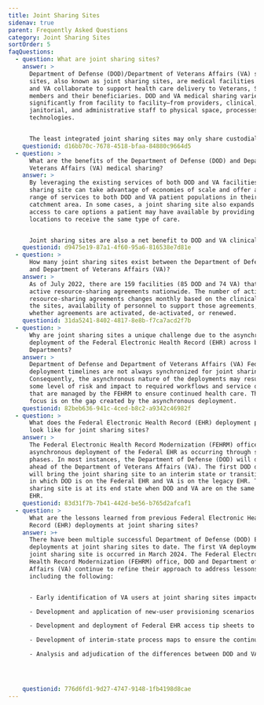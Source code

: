 ```yaml
---
title: Joint Sharing Sites
sidenav: true
parent: Frequently Asked Questions
category: Joint Sharing Sites
sortOrder: 5
faqQuestions:
  - question: What are joint sharing sites?
    answer: >
      Department of Defense (DOD)/Department of Veterans Affairs (VA) sharing
      sites, also known as joint sharing sites, are medical facilities where DOD
      and VA collaborate to support health care delivery to Veterans, Service
      members and their beneficiaries. DOD and VA medical sharing varies
      significantly from facility to facility—from providers, clinical,
      janitorial, and administrative staff to physical space, processes, and
      technologies.


      The least integrated joint sharing sites may only share custodial services or coordinate purchases of supplies, while more tightly integrated joint sharing sites embed providers in the other Department’s space, coordinate care and treatment options, and access the other Department’s electronic health record (EHR) to document care and submit clinical orders (until the Departments are using the same single, common Federal EHR). The most highly integrated joint sharing site is the Captain James A. Lovell Federal Health Care Center in North Chicago, Illinois.
    questionid: d16bb70c-7678-4518-bfaa-84880c9664d5
  - question: >
      What are the benefits of the Department of Defense (DOD) and Department of
      Veterans Affairs (VA) medical sharing?
    answer: >
      By leveraging the existing services of both DOD and VA facilities, a joint
      sharing site can take advantage of economies of scale and offer a broader
      range of services to both DOD and VA patient populations in their
      catchment area. In some cases, a joint sharing site also expands the
      access to care options a patient may have available by providing multiple
      locations to receive the same type of care.


      Joint sharing sites are also a net benefit to DOD and VA clinical staff in locations where the increased patient acuity and volume supports training and readiness objectives.
    questionid: d9475e19-87a1-4f60-95a6-816538e7d81e
  - question: >
      How many joint sharing sites exist between the Department of Defense (DOD)
      and Department of Veterans Affairs (VA)?
    answer: >
      As of July 2022, there are 159 facilities (85 DOD and 74 VA) that have
      active resource-sharing agreements nationwide. The number of active
      resource-sharing agreements changes monthly based on the clinical needs of
      the sites, availability of personnel to support those agreements, and
      whether agreements are activated, de-activated, or renewed.
    questionid: 31da5241-8402-4817-8e8b-f7ca7acd2f7b
  - question: >
      Why are joint sharing sites a unique challenge due to the asynchronous
      deployment of the Federal Electronic Health Record (EHR) across both
      Departments?
    answer: >
      Department of Defense and Department of Veterans Affairs (VA) Federal EHR
      deployment timelines are not always synchronized for joint sharing sites.
      Consequently, the asynchronous nature of the deployments may result in
      some level of risk and impact to required workflows and service offerings
      that are managed by the FEHRM to ensure continued health care. The FEHRM’s
      focus is on the gap created by the asynchronous deployment.
    questionid: 82beb636-941c-4ced-b8c2-a9342c46982f
  - question: >
      What does the Federal Electronic Health Record (EHR) deployment process
      look like for joint sharing sites?
    answer: >
      The Federal Electronic Health Record Modernization (FEHRM) office views
      asynchronous deployment of the Federal EHR as occurring through sequential
      phases. In most instances, the Department of Defense (DOD) will deploy
      ahead of the Department of Veterans Affairs (VA). The first DOD deployment
      will bring the joint sharing site to an interim state or transition state,
      in which DOD is on the Federal EHR and VA is on the legacy EHR. The joint
      sharing site is at its end state when DOD and VA are on the same Federal
      EHR.
    questionid: 83d31f7b-7b41-442d-be56-b765d2afcaf1
  - question: >
      What are the lessons learned from previous Federal Electronic Health
      Record (EHR) deployments at joint sharing sites?
    answer: >+
      There have been multiple successful Department of Defense (DOD) EHR
      deployments at joint sharing sites to date. The first VA deployment at a
      joint sharing site is occurred in March 2024. The Federal Electronic
      Health Record Modernization (FEHRM) office, DOD and Department of Veterans
      Affairs (VA) continue to refine their approach to address lessons learned,
      including the following:


      - Early identification of VA users at joint sharing sites impacted by DOD deployment who will require access to the Federal EHR prior to VA deployment

      - Development and application of new-user provisioning scenarios to be leveraged by the program management offices based on standard business rules

      - Development and deployment of Federal EHR access tip sheets to support end users

      - Development of interim-state process maps to ensure the continuity of shared clinical services through the transition state

      - Analysis and adjudication of the differences between DOD and VA roles (e.g., DOD/VA Surgeons and Intensive Care Unit Nurses)




    questionid: 776d6fd1-9d27-4747-9148-1fb4198d8cae
---
```

